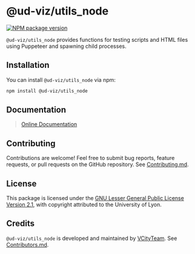 # @ud-viz/utils_node

[![NPM package version](https://badgen.net/npm/v/@ud-viz/utils_node)](https://npmjs.com/package/@ud-viz/utils_node)


`@ud-viz/utils_node` provides functions for testing scripts and HTML files
using Puppeteer and spawning child processes.

## Installation 

You can install `@ud-viz/utils_node` via npm:

```bash
npm install @ud-viz/utils_node
```

## Documentation

> [Online Documentation](https://vcityteam.github.io/UD-Viz/html/utils_node/)

## Contributing

Contributions are welcome! Feel free to submit bug reports, feature requests, or pull requests on the GitHub repository. See [Contributing.md](https://github.com/VCityTeam/UD-Viz/blob/master/docs/static/Contributing.md).

## License

This package is licensed under the [GNU Lesser General Public License Version 2.1](https://github.com/VCityTeam/UD-Viz/blob/master/LICENSE.md), with copyright attributed to the University of Lyon.

## Credits

`@ud-viz/utils_node` is developed and maintained by [VCityTeam](https://github.com/VCityTeam). See [Contributors.md](https://github.com/VCityTeam/UD-Viz/blob/master/docs/static/Contributors.md).